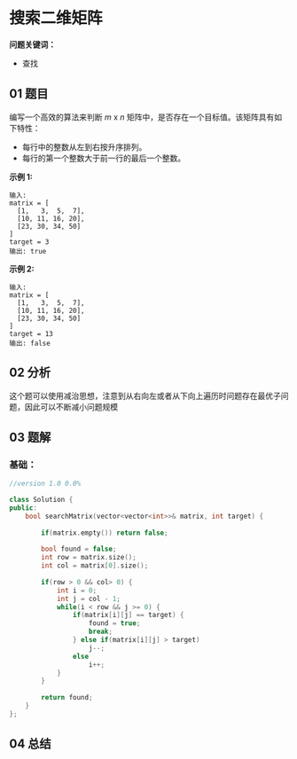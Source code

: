 # 搜索二维矩阵
**问题关键词：**

- 查找

## 01 题目

编写一个高效的算法来判断 *m* x *n* 矩阵中，是否存在一个目标值。该矩阵具有如下特性：

- 每行中的整数从左到右按升序排列。
- 每行的第一个整数大于前一行的最后一个整数。

**示例 1:**

```
输入:
matrix = [
  [1,   3,  5,  7],
  [10, 11, 16, 20],
  [23, 30, 34, 50]
]
target = 3
输出: true
```

**示例 2:**

```
输入:
matrix = [
  [1,   3,  5,  7],
  [10, 11, 16, 20],
  [23, 30, 34, 50]
]
target = 13
输出: false
```

## 02 分析

这个题可以使用减治思想，注意到从右向左或者从下向上遍历时问题存在最优子问题，因此可以不断减小问题规模

## 03 题解

### 基础：

```c++
//version 1.0 0.0%

class Solution {
public:
    bool searchMatrix(vector<vector<int>>& matrix, int target) {
        
        if(matrix.empty()) return false;
        
        bool found = false;
        int row = matrix.size();
        int col = matrix[0].size();
        
        if(row > 0 && col> 0) {
            int i = 0;
            int j = col - 1;
            while(i < row && j >= 0) {
                if(matrix[i][j] == target) {
                    found = true;
                    break;
                } else if(matrix[i][j] > target)
                    j--;
                else
                    i++;
            }
        }
        
        return found;
    }
};
```

## 04 总结

